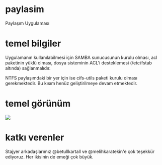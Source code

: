 # paylasim
Paylaşım Uygulaması

# temel bilgiler
Uygulamanın kullanılabilmesi için SAMBA sunucusunun kurulu olması, acl paketinin yüklü olması, dosya sisteminin ACL'i desteklemesi (/etc/fstab altında) sağlanmalıdır.

NTFS paylaşımdaki bir yer için ise cifs-utils paketi kurulu olması gerekmektedir. Bu kısım henüz geliştirilmeye devam etmektedir.

# temel görünüm

<img src="https://user-images.githubusercontent.com/260880/74130817-0cf97580-4bf4-11ea-8bf6-09356066cb05.png">

# katkı verenler

Stajyer arkadaşlarımız @betullkartall ve @melihkaratekin'e çok teşekkür ediyoruz. Her ikisinin de emeği çok büyük.
